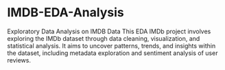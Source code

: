# IMDB-EDA-Analysis
Exploratory Data Analysis on IMDB Data
This EDA IMDb project involves exploring the IMDb dataset through data cleaning, visualization, and statistical analysis. It aims to uncover patterns, trends, and insights within the dataset, including metadata exploration and sentiment analysis of user reviews.
